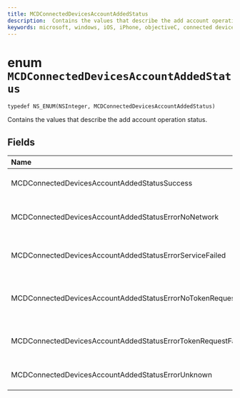 ```yaml
---
title: MCDConnectedDevicesAccountAddedStatus
description:  Contains the values that describe the add account operation status.
keywords: microsoft, windows, iOS, iPhone, objectiveC, connected devices, Project Rome
---
```


# enum `MCDConnectedDevicesAccountAddedStatus`

```
typedef NS_ENUM(NSInteger, MCDConnectedDevicesAccountAddedStatus)
```  
Contains the values that describe the add account operation status.

## Fields

| Name                              |   Value     | Description |
|:----------------------------------|:------|:-------------------------------|
| MCDConnectedDevicesAccountAddedStatusSuccess | 0 | The account was successfully added to the platform. |
| MCDConnectedDevicesAccountAddedStatusErrorNoNetwork | 1 | The account operation failed since Rome detected no network access. |
| MCDConnectedDevicesAccountAddedStatusErrorServiceFailed | 2 | The account operation failed since Rome was unable to contact web services. |
| MCDConnectedDevicesAccountAddedStatusErrorNoTokenRequestSubscriber | 3 | The account operation failed since the app didn't subscribe to the AccessTokenRequested event. |
| MCDConnectedDevicesAccountAddedStatusErrorTokenRequestFailed | 4 | The account operation failed since the app failed to return a token when requested. |
| MCDConnectedDevicesAccountAddedStatusErrorUnknown | 5 | The account operation failed for unknown reasons. |

